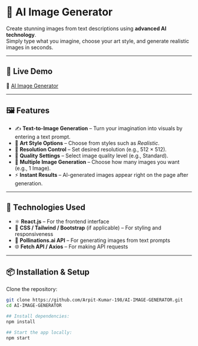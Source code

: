 # 🧠 AI Image Generator

Create stunning images from text descriptions using **advanced AI technology**.  
Simply type what you imagine, choose your art style, and generate realistic images in seconds.

---

## 🚀 Live Demo
🔗 [AI Image Generator](https://Arpit-Kumar-198.github.io/AI-IMAGE-GENERATOR)

---

## 🖼️ Features

- ✍️ **Text-to-Image Generation** – Turn your imagination into visuals by entering a text prompt.  
- 🎨 **Art Style Options** – Choose from styles such as *Realistic*.  
- 📏 **Resolution Control** – Set desired resolution (e.g., 512 × 512).  
- 💎 **Quality Settings** – Select image quality level (e.g., Standard).  
- 🧩 **Multiple Image Generation** – Choose how many images you want (e.g., 1 Image).  
- ⚡ **Instant Results** – AI-generated images appear right on the page after generation.  

---

## 🧰 Technologies Used

- ⚛️ **React.js** – For the frontend interface  
- 🌈 **CSS / Tailwind / Bootstrap** (if applicable) – For styling and responsiveness  
- 🤖 **Pollinations.ai API** – For generating images from text prompts  
- 🌐 **Fetch API / Axios** – For making API requests  

---

## 📦 Installation & Setup

Clone the repository:

```bash
git clone https://github.com/Arpit-Kumar-198/AI-IMAGE-GENERATOR.git
cd AI-IMAGE-GENERATOR

## Install dependencies:
npm install

## Start the app locally:
npm start
